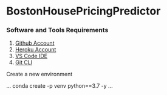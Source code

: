 # BostonHousePricingPredictor

### Software and Tools Requirements

1. [Github Account](https://github.com)
2. [Heroku Account](https://heroku.com) 
3. [VS Code IDE](https://code.visualstudio.com/)
4. [Git CLI](https://git-scm.com/book/en/v2/Getting-Started-The-Command-Line)

Create a new environment 

...
conda create -p venv python==3.7 -y
...
